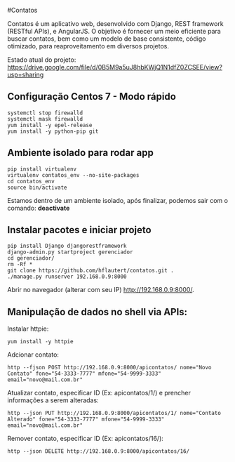 #Contatos

Contatos é um aplicativo web, desenvolvido com Django, REST framework (RESTful APIs), e AngularJS.
O objetivo é fornecer um meio eficiente para buscar contatos, bem como um modelo de base consistente, código otimizado, para reaproveitamento em diversos projetos.

Estado atual do projeto:
https://drive.google.com/file/d/0B5M9a5uJ8hbKWjQ1N1dfZ0ZCSEE/view?usp=sharing

## Configuração Centos 7 - Modo rápido
````shell
systemctl stop firewalld
systemctl mask firewalld
yum install -y epel-release
yum install -y python-pip git
````
## Ambiente isolado para rodar app
````shell
pip install virtualenv
virtualenv contatos_env --no-site-packages
cd contatos_env 
source bin/activate
````
Estamos dentro de um ambiente isolado, após finalizar, podemos sair com o comando: **deactivate**
## Instalar pacotes e iniciar projeto
````shell
pip install Django djangorestframework
django-admin.py startproject gerenciador
cd gerenciador/
rm -Rf *
git clone https://github.com/hflautert/contatos.git .
./manage.py runserver 192.168.0.9:8000
````

Abrir no navegador (alterar com seu IP) http://192.168.0.9:8000/. 


## Manipulação de dados no shell via APIs:
Instalar httpie:
````shell
yum install -y httpie
````

Adcionar contato:
````shell
http --fjson POST http://192.168.0.9:8000/apicontatos/ nome="Novo Contato" fone="54-3333-7777" mfone="54-9999-3333" email="novo@mail.com.br"
````

Atualizar contato, especificar ID (Ex: apicontatos/1/) e prencher informações a serem alteradas:
````shell
http --json PUT http://192.168.0.9:8000/apicontatos/1/ nome="Contato Alterado" fone="54-3333-7777" mfone="54-9999-3333" email="novo@mail.com.br"
````

Remover contato, especificar ID (Ex: apicontatos/16/):
````shell
http --json DELETE http://192.168.0.9:8000/apicontatos/16/
````
